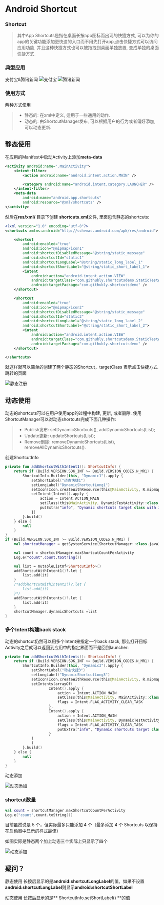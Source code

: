 # Android Shortcut

### Shortcut
> 其中App Shortcuts是指在桌面长按app图标而出现的快捷方式, 可以为你的app的关键功能添加更快速的入口而不用先打开app,点击快捷方式可以访问应用功能, 并且这种快捷方式也可以被拖拽到桌面单独放置, 变成单独的桌面快捷方式.

### 典型应用

支付宝&腾讯新闻
![支付宝](screenshots/image3.jpg)
![腾讯新闻](screenshots/image4.jpg)

### 使用方式

两种方式使用
>* 静态的: 在xml中定义, 适用于一些通用的动作.
>* 动态的: 由ShortcutManager发布, 可以根据用户的行为或者偏好添加, 可以动态更新.

## 静态使用

在应用的Manifest中启动Activity上添加**meta-data**
```xml
<activity android:name=".MainActivity">
    <intent-filter>
        <action android:name="android.intent.action.MAIN" />

        <category android:name="android.intent.category.LAUNCHER" />
    </intent-filter>
    <meta-data
        android:name="android.app.shortcuts"
        android:resource="@xml/shortcuts" />
</activity>
```

然后在**res/xml/** 目录下创建 **shortcuts.xml**文件, 里面包含静态的shortcuts:
```xml
<?xml version="1.0" encoding="utf-8"?>
<shortcuts xmlns:android="http://schemas.android.com/apk/res/android">

    <shortcut
        android:enabled="true"
        android:icon="@mipmap/icon1"
        android:shortcutDisabledMessage="@string/static_message"
        android:shortcutId="static1"
        android:shortcutLongLabel="@string/static_long_label_1"
        android:shortcutShortLabel="@string/static_short_label_1">
        <intent
            android:action="android.intent.action.VIEW"
            android:targetClass="com.githubly.shortcutsdemo.StaticTestActivity"
            android:targetPackage="com.githubly.shortcutsdemo" />
    </shortcut>

    <shortcut
        android:enabled="true"
        android:icon="@mipmap/icon2"
        android:shortcutDisabledMessage="@string/static_message"
        android:shortcutId="static2"
        android:shortcutLongLabel="@string/static_long_label_2"
        android:shortcutShortLabel="@string/static_short_label_2">
        <intent
            android:action="android.intent.action.VIEW"
            android:targetClass="com.githubly.shortcutsdemo.StaticTestActivity"
            android:targetPackage="com.githubly.shortcutsdemo" />
    </shortcut>

</shortcuts>
```
就这样就可以简单的创建了两个静态的Shortcut，targetClass 表示点击快捷方式跳转的页面

![静态注册](screenshots/image1.jpg)

## 动态使用

动态的shortcuts可以在用户使用app的过程中构建, 更新, 或者删除.
使用ShortcutManager可以对动态shortcuts完成下面几种操作:

>* Publish发布: setDynamicShortcuts(), addDynamicShortcuts(List);
>* Update更新: updateShortcuts(List);
>* Remove删除: removeDynamicShortcuts(List), removeAllDynamicShortcuts().

创建ShortcutInfo

```kotlin
private fun addShortcutWithIntent1(): ShortcutInfo? {
    return if (Build.VERSION.SDK_INT >= Build.VERSION_CODES.N_MR1) {
        ShortcutInfo.Builder(this, "Dynamic1").apply {
            setShortLabel("动态快捷1")
            setLongLabel("DynamicShortcutLong1")
            setIcon(Icon.createWithResource(this@MainActivity, R.mipmap.icon3))
            setIntent(Intent().apply {
                action = Intent.ACTION_MAIN
                setClass(this@MainActivity, DynamicTestActivity::class.java)
                putExtra("info", "Dynamic shortcuts target class with intent1")
            })
        }.build()
    } else {
        null
    }
}
if (Build.VERSION.SDK_INT >= Build.VERSION_CODES.N_MR1) {
    val shortcutManager = getSystemService(ShortcutManager::class.java)

    val count = shortcutManager.maxShortcutCountPerActivity
    Log.e("count",count.toString())

    val list = mutableListOf<ShortcutInfo>()
    addShortcutWithIntent1()?.let {
        list.add(it)
    }
    /*addShortcutWithIntent2()?.let {
        list.add(it)
    }*/
    addShortcutWithIntents()?.let {
        list.add(it)
    }
    shortcutManager.dynamicShortcuts =list
}
```

### 多个Intent构建back stack

动态的shortcut仍然可以用多个Intent来指定一个back stack, 那么打开目标Activity之后就可以返回到应用中的指定界面而不是回到launcher:

```kotlin
private fun addShortcutWithIntents(): ShortcutInfo? {
    return if (Build.VERSION.SDK_INT >= Build.VERSION_CODES.N_MR1) {
        ShortcutInfo.Builder(this, "Dynamic3").apply {
            setShortLabel("动态快捷3")
            setLongLabel("DynamicShortcutLong3")
            setIcon(Icon.createWithResource(this@MainActivity, R.mipmap.icon5))
            setIntents(arrayOf(
                    Intent().apply {
                        action = Intent.ACTION_MAIN
                        setClass(this@MainActivity, MainActivity::class.java)
                        flags = Intent.FLAG_ACTIVITY_CLEAR_TASK
                    },
                    Intent().apply {
                        action = Intent.ACTION_MAIN
                        setClass(this@MainActivity, DynamicTestActivity::class.java)
                        flags = Intent.FLAG_ACTIVITY_CLEAR_TASK
                        putExtra("info", "Dynamic shortcuts target class with intents")
                    }
            )
            )
        }.build()
    } else {
        null
    }
}
```

动态添加

![动态添加](screenshots/image2.jpg)

### shortcut数量

```kotlin
val count = shortcutManager.maxShortcutCountPerActivity
Log.e("count",count.toString())
```

目前虽然说是 5 个，但实际最多只能添加 4 个（最多添加 4 个 Shortcuts 以保持在启动器中显示的样式最佳）

如图实际是静态两个加上动态三个实际上只显示了四个

![动态添加](screenshots/image5.jpg)

## 疑问？

静态使用 长按后显示的是**android:shortcutLongLabel**的值，如果不设置**android:shortcutLongLabel**则显示**android:shortcutShortLabel**

动态使用 长按后显示的是** ShortcutInfo.setShortLabel() **的值
